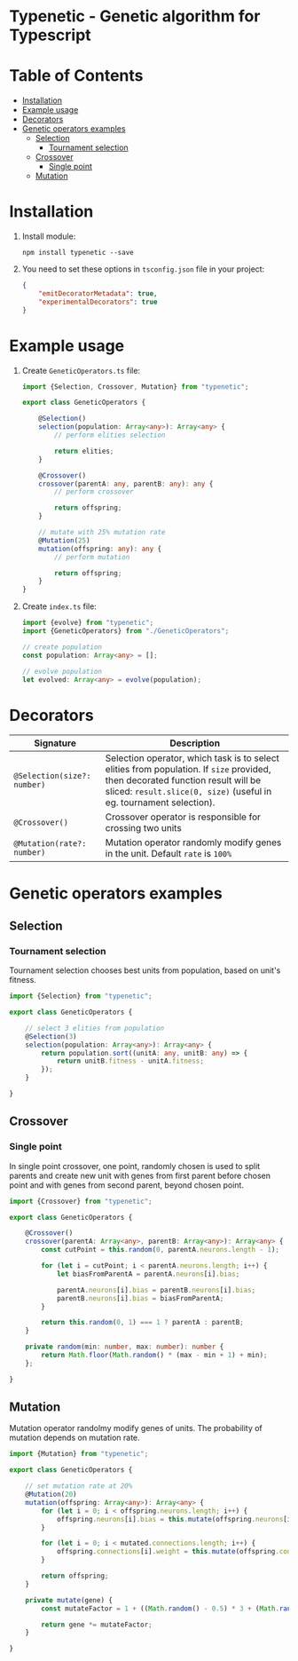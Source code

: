 # Typenetic - Genetic algorithm for Typescript

# Table of Contents

* [Installation](#installation)
* [Example usage](#example-usage)
* [Decorators](#decorators)
* [Genetic operators examples](#genetic-operators-examples)
    * [Selection](#selection)
        * [Tournament selection](#tournament-selection)
    * [Crossover](#crossover)
        * [Single point](#single-point)
    * [Mutation](#mutation)

# Installation

1. Install module:

    ```
    npm install typenetic --save
    ```

2. You need to set these options in `tsconfig.json` file in your project:

    ```json
    {
        "emitDecoratorMetadata": true,
        "experimentalDecorators": true
    }
    ```

# Example usage

1. Create `GeneticOperators.ts` file:

    ```typescript
    import {Selection, Crossover, Mutation} from "typenetic";

    export class GeneticOperators {

        @Selection()
        selection(population: Array<any>): Array<any> {
            // perform elities selection

            return elities;
        }

        @Crossover()
        crossover(parentA: any, parentB: any): any {
            // perform crossover

            return offspring;
        }

        // mutate with 25% mutation rate
        @Mutation(25)
        mutation(offspring: any): any {
            // perform mutation

            return offspring;
        }
    }
    ```

2. Create `index.ts` file:

    ```typescript
    import {evolve} from "typenetic";
    import {GeneticOperators} from "./GeneticOperators";

    // create population
    const population: Array<any> = [];

    // evolve population
    let evolved: Array<any> = evolve(population);
    ```

# Decorators

| Signature                   | Description                            |
|-----------------------------|----------------------------------------|
| `@Selection(size?: number)` | Selection operator, which task is to select elities from population. If `size` provided, then decorated function result will be sliced: `result.slice(0, size)` (useful in eg. tournament selection). |
| `@Crossover()`              | Crossover operator is responsible for crossing two units |
| `@Mutation(rate?: number)`  | Mutation operator randomly modify genes in the unit. Default `rate` is `100%` |

# Genetic operators examples

## Selection

### Tournament selection

Tournament selection chooses best units from population, based on unit's fitness.

```typescript
import {Selection} from "typenetic";

export class GeneticOperators {

    // select 3 elities from population
    @Selection(3)
    selection(population: Array<any>): Array<any> {
        return population.sort((unitA: any, unitB: any) => {
            return unitB.fitness - unitA.fitness;
        });
    }

}
```

## Crossover

### Single point

In single point crossover, one point, randomly chosen is used to split parents and create new unit with genes from first parent before chosen point and with genes from second parent, beyond chosen point.

```typescript
import {Crossover} from "typenetic";

export class GeneticOperators {

    @Crossover()
    crossover(parentA: Array<any>, parentB: Array<any>): Array<any> {
        const cutPoint = this.random(0, parentA.neurons.length - 1);

        for (let i = cutPoint; i < parentA.neurons.length; i++) {
            let biasFromParentA = parentA.neurons[i].bias;

            parentA.neurons[i].bias = parentB.neurons[i].bias;
            parentB.neurons[i].bias = biasFromParentA;
        }

        return this.random(0, 1) === 1 ? parentA : parentB;
    }

    private random(min: number, max: number): number {
        return Math.floor(Math.random() * (max - min + 1) + min);
    };

}
```

## Mutation

Mutation operator randolmy modify genes of units. The probability of mutation depends on mutation rate.

```typescript
import {Mutation} from "typenetic";

export class GeneticOperators {

    // set mutation rate at 20%
    @Mutation(20)
    mutation(offspring: Array<any>): Array<any> {
        for (let i = 0; i < offspring.neurons.length; i++) {
            offspring.neurons[i].bias = this.mutate(offspring.neurons[i].bias);
        }

        for (let i = 0; i < mutated.connections.length; i++) {
            offspring.connections[i].weight = this.mutate(offspring.connections[i].weight);
        }

        return offspring;
    }

    private mutate(gene) {
        const mutateFactor = 1 + ((Math.random() - 0.5) * 3 + (Math.random() - 0.5));

        return gene *= mutateFactor;
    }

}
```
